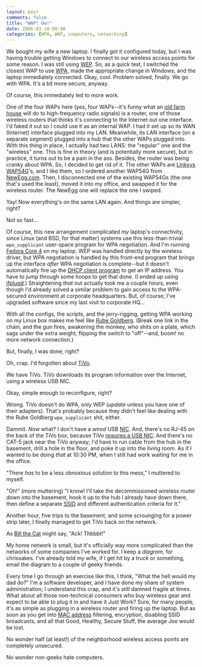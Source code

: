 ```yaml
---
layout: post
comments: false
title: "WAP! Ow!"
date: 2006-03-10 00:00
categories: [WPA, WAP, computers, networking]
---
```


We bought my wife a new laptop. I finally got it configured today, but I
was having trouble getting Windows to connect to our wireless access points
for some reason. I was still using [WEP][]. So, as a quick test, I switched
the closest WAP to use [WPA][], made the appropriate change in Windows, and
the laptop immediately connected. Okay, cool. Problem solved, finally. We
go with WPA. It's a bit more secure, anyway.

Of course, this immediately led to more work.

One of the four WAPs here (yes, four WAPs--it's funny what an
[old farm house][] will do to high-frequency radio signals) is a router,
one of those wireless routers that thinks it's connecting to the Internet
out one interface. I'd faked it out so I could use it as an internal WAP. I
had it set up so its WAN (Internet) interface plugged into my LAN.
Meanwhile, its LAN interface (on a separate segment) plugged into a hub
that the other WAPs plugged into. With this thing in place, I actually had
two LANS: the "regular" one and the "wireless" one. This is fine in theory
(and is potentially more secure), but in practice, it turns out to be a
pain in the ass. Besides, the router was being cranky about WPA. So, I
decided to get rid of it. The other WAPs are [Linksys WAP54G][]'s, and I
like them, so I ordered another WAP54G from [NewEgg.com][]. Then, I
disconnected one of the existing WAP54Gs (the one that's used the least),
moved it into my office, and swapped it for the wireless router. The NewEgg
one will replace the one I swiped.

Yay! Now everything's on the same LAN again. And things are
simpler, right?

Not so fast...

Of course, this new arrangement complicated *my* laptop's connectivity,
since Linux (and BSD, for that matter) systems use this less-than-trivial
`wpa_supplicant` user-space program for WPA negotiation. And I'm running
[Fedora Core 4][] on my laptop. WEP was handled directly by the wireless
driver, but WPA negotiation is handled by this front-end program that
brings up the interface *after* WPA negotiation is complete--but it doesn't
automatically fire up the [DHCP client program][] to get an IP address. You
have to jump through some hoops to get that done. (I ended up using
[ifplugd][].) Straightening *that* out actually took me a couple hours,
even though I'd already solved a similar problem to gain access to the
WPA-secured environment at corporate headquarters. But, of course, I've
upgraded software since my last visit to corporate HQ...

With all the configs, the scripts, and the jerry-rigging, getting WPA
working on my Linux box makes me feel like [Rube Goldberg][]. (Break one
link in the chain, and the gun fires, awakening the monkey, who shits on a
plate, which sags under the extra weight, flipping the switch to
"off"--and, boom! no more network connection.)

But, finally, I was done, right?

Oh, crap. I'd forgotten about [TiVo][].

We have TiVo. TiVo downloads its program information over the Internet,
using a wireless USB NIC.

Okay, simple enough to reconfigure, right?

Wrong. TiVo doesn't do WPA, only WEP (*update* unless you have one of their
adapters). That's probably because they didn't feel like dealing with the
Rube Goldberg `wpa_supplicant` shit, either.

Dammit. *Now* what? I don't have a *wired* USB [NIC][]. And, there's no
RJ-45 on the back of the TiVo box, because TiVo [requires a USB NIC][]. And
there's no CAT-5 jack near the TiVo anyway; I'd have to run cable from the
hub in the basement, drill a hole in the floor, and poke it up into the
living room. As if I wanted to be doing *that* at 10:30 PM, when I still
had work waiting for me in the office.

"There *has* to be a less obnoxious solution to this mess," I
muttered to myself.

"Oh!" (more muttering) "I know! I'll take the decommissioned wireless
router down into the basement, hook it up to the hub I already have down
there, then define a separate [SSID][] and different authentication
criteria for it."

Another hour, five trips to the basement, and some scrounging for a
power strip later, I finally managed to get TiVo back on the
network.

As [Bill the Cat][] might say, "Ack! Thbbbt!"

My home network is small, but it's officially way more complicated
than the networks of some companies I've worked for. I keep a
*diagram*, for chrissakes. I've already told my wife, if I get hit
by a truck or something, email the diagram to a couple of geeky
friends.

Every time I go through an exercise like this, I think, "What the hell
would my dad do?" I'm a software developer, and I have done my share of
system administration; I understand this crap, and it's *still* damned
fragile at times. What about all those non-technical consumers who buy
wireless gear and expect to be able to plug it in and have it Just Work?
Sure, for many people, it's as simple as plugging in a wireless router and
firing up the laptop. But as soon as you get into [MAC address][]
filtering, encryption, disabling SSID broadcasts, and all that Good,
Healthy, Secure Stuff, the average Joe would be lost.

No wonder half (at least!) of the neighborhood wireless access
points are completely unsecured.

No wonder non-geeks hate computers.

[WEP]: http://en.wikipedia.org/wiki/WEP
[WPA]: http://www.wi-fiplanet.com/tutorials/article.php/2148721
[old farm house]: http://www.clapper.org/about/house/
[Linksys WAP54G]: http://reviews-zdnet.com.com/Linksys_WAP54G_Wireless_G_access_point/4505-3265_16-20796892.html
[NewEgg.com]: http://www.newegg.com/
[Fedora Core 4]: http://fedora.redhat.com/
[DHCP client program]: http://linux.about.com/library/cmd/blcmdl8_dhclient.htm
[ifplugd]: http://www.stud.uni-hamburg.de/~lennart/projects/ifplugd/
[Rube Goldberg]: http://www.rubegoldberg.com/html/pencil_sharpener.htm
[TiVo]: http://www.tivo.com/
[my own DVR]: http://www.mythtv.org/
[NIC]: http://www.sharpened.net/glossary/definition.php?nic
[requires a USB NIC]: http://customersupport.tivo.com/knowbase/root/public/tv2006.htm
[SSID]: http://compnetworking.about.com/cs/wireless/g/bldef_ssid.htm
[Bill the Cat]: http://en.wikipedia.org/wiki/Bill_the_Cat
[MAC address]: http://en.wikipedia.org/wiki/MAC_address
